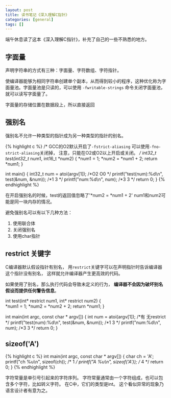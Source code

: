 ```yaml
---
layout: post
title: 读书笔记《深入理解C指针》
categories: [general]
tags: []
---
```


端午休息读了这本《深入理解C指针》，补充了自己的一些不熟悉的地方。

## 字面量
声明字符串的方式有三种：字面量、字符数组、字符指针。

使编译器能够为相同字符串创建单个副本，从而得到较小的程序，这种优化称为字面量池。字面量池是只读的，可以使用 `-fwritable-strings` 命令关闭字面量池，就可以读写字面量了。

字面量的存储位置在数据段上，所以直接返回

## 强别名

强别名不允许一种类型的指针成为另一种类型的指针的别名。

{% highlight c %}
/*
GCC的O2默认开启了`-fstrict-aliasing`
可以使用`-fno-strict-aliasing`关闭掉，
注意，只能在O2或O2以上开启或关闭。
*/
int32_t test(int32_t* num1, int16_t *num2)
{
    *num1 = 1;
    *num2 = *num1 + 2;
    return *num1;
}

int main()
{
    int32_t num = atoi(argv[1]);                    /*O2        O0  */
    printf("test(num):%d\n", test(&num, &num));     /*1         3   */
    printf("num:%d\n", num);                        /*3         3   */
    return 0;
}
{% endhighlight %}

在开启强别名的时候，test的返回值忽略了'*num2 = *num1 + 2' num1和num2可能是同一块内存的情况。

避免强别名可以有以下几种方法：

1. 使用联合体
1. 关闭强别名
1. 使用char指针

## restrict 关键字
C编译器默认假设指针有别名，
用`restrict`关键字可以在声明指针时告诉编译器这个指针没有别名，
这样就允许编译器产生更高效的代码。

如果使用了别名，那么执行代码会导致未定义的行为，
**编译器不会因为破坏别名假设而提供任何警告信息**。

int test(int* restrict num1, int* restrict num2)
{    
    *num1 = 1;
    *num2 = *num2 + 2; 
    return *num1; 
}

int main(int argc, const char * argv[])
{
    int num = atoi(argv[1]);                        /*有        无restrict  */
    printf("test(num):%d\n", test(&num, &num));     /*1         3   */
    printf("num:%d\n", num);                        /*3         3   */
    return 0;
}

## sizeof('A')

{% highlight c %}
int main(int argc, const char * argv[])
{
    char ch = 'A';
    printf("ch %u\n", sizeof(ch)); /* 1 */
    printf("A %u\n", sizeof('A')); /* 4 */
    return 0;
}
{% endhighlight %}

字符常量是单引号引起来的字符序列。
字符常量通常由一个字符组成，也可以包含多个字符，比如转义字符。
在C中，它们的类型是int。
这个看似异常的现象乃语言设计者有意为之。




